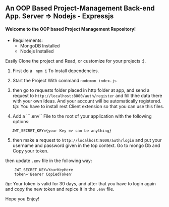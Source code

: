 ﻿## An OOP Based Project-Management Back-end App. Server => Nodejs - Expressjs

#### Welcome to the OOP based Project Management Repository!

- Requirements:
    - MongoDB Installed
    - Nodejs Installed

Easily Clone the project and Read, or customize for your projects :).

1. First do a ``` npm i``` To Install dependencies.
2. Start the Project With command ```nodemon index.js```
3. then go to requests folder placed in http folder at app, and send a request to ```http://localhost:8000/auth/register``` and fill thhe data there with your own Ideas. And your account will be automatically registered.
*tip*: You have to install rest Client extension so that you can use this files.

4. Add a ```.env`` File to the root of your application with the following options:
```env
   JWT_SECRET_KEY={your Key => can be anything}
```

5. then make a request to ```http://localhost:8000/auth/login``` and put your username and password given in the top context. Go to mongo Db and Copy your token.

then update ```.env``` file in the following way:

```env 
    JWT_SECRET_KEY=YourKeyHere
    token='Bearer CopiedToken'
```

*tip*: Your token is valid for 30 days, and after that you have to login again and copy the new token and replce it in the ```.env``` file.

Hope you Enjoy!